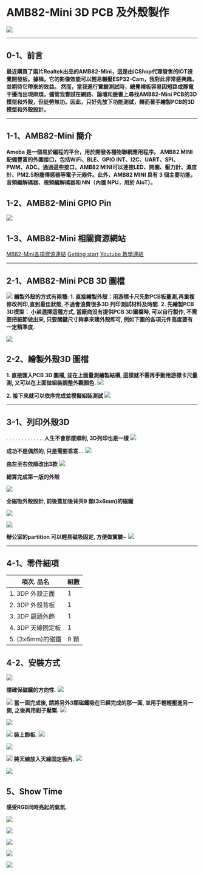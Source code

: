 # AMB82-Mini 3D PCB 及外殼製作
![](https://i.imgur.com/EQXp0Mz.png)



---

## 0-1、前言
   **最近購買了兩片Realtek出品的AMB82-Mini，這是由iCShop代理發售的IOT視覺開發板。據稱，它的影像效能可以輕易輾壓ESP32-Cam，我對此非常感興趣，並期待它帶來的效益。
然而，當我進行實驗測試時，總覺裸板容易因短路或靜電干擾而出現麻煩。儘管我嘗試在網路、論壇和臉書上尋找AMB82-Mini PCB的3D模型和外殼，但徒勞無功。因此，只好先放下功能測試，轉而著手繪製PCB的3D模型和外殼設計。** 

---

## 1-1、AMB82-Mini 簡介
   **Ameba 是一個易於編程的平台，用於開發各種物聯網應用程序。 AMB82 MINI配備豐富的外圍接口，包括WiFi、BLE、GPIO INT、I2C、UART、SPI、PWM、ADC。通過這些接口，AMB82 MINI可以連接LED、開關、壓力計、濕度計、PM2.5粉塵傳感器等電子元器件。此外，AMB82 MINI 具有 3 個主要功能，音頻編解碼器、視頻編解碼器和 NN（內置 NPU，用於 AIoT）。**


## 1-2、AMB82-Mini GPIO Pin 
![](https://i.imgur.com/OJ3cHYd.png)


## 1-3、AMB82-Mini 相關資源網站
   
[MB82-Mini各項資源連結](https://www.amebaiot.com/zh/ameba-arduino-summary/?fbclid=IwAR3egVAu4DMTtHzt4R31GiRRCqC15gZ0QDZg-C6S1O3NHGe2dtnVOD6ZLgc)
[Getting start](https://www.amebaiot.com/zh/amebapro2-amb82-mini-arduino-getting-started/)
[Youtube 教學連結](https://www.youtube.com/@amebaiot7033)



---
## 2-1、AMB82-Mini PCB 3D 圖檔
![](https://i.imgur.com/P4PGDFQ.png)
**繪製外殼的方式有兩種:**
 **1. 直接繪製外殼：用游標卡尺先對PCB板量測,再重複修改列印,直到最佳狀態, 不過會浪費很多3D 列印測試材料及時間.**
 **2. 先繪製PCB 3D模型： 小弟選擇這種方式, 當廠商沒有提供PCB 3D圖檔時, 可以自行製作, 不需要把細節做出來, 只要關鍵尺寸夠拿來建外殼即可, 例如下圖的各項元件高度要有一定精準度.**


![](https://i.imgur.com/1csGNte.png)



## 2-2、繪製外殼3D 圖檔

 **1. 直接匯入PCB 3D 圖檔, 並在上面量測繪製結構, 這樣就不需再手動用游標卡尺量測, 又可以在上面做組裝調整外觀顏色.**
 ![](https://i.imgur.com/Vez7B5J.png)

 
 **2. 接下來就可以依序完成並模擬組裝測試**
![](https://i.imgur.com/ObXAtC0.png)


---


## 3-1、列印外殼3D 

.
.
.
.
.
.
.
.
.
.
.
..
**人生不會那麼順利, 3D列印也是一樣**
![](https://i.imgur.com/PvXGAFk.jpg)

**成功不是偶然的, 只是需要乖乖...**
![](https://i.imgur.com/0jFKmjD.jpg)


**由左至右依順改出3款**
![](https://i.imgur.com/qFOG24N.jpg)

**總算完成第一版的外殼**

![](https://i.imgur.com/mKc0Pze.jpg)


**全磁吸外殼設計, 前後蓋加後背共9 顆(3x6mm)的磁鐵**

![](https://i.imgur.com/2caIb1T.jpg)

![](https://i.imgur.com/OcSTwfh.jpg)

**辦公室的partition 可以輕易磁吸固定, 方便做實驗~**
![](https://i.imgur.com/fBlyFL3.jpg)



---

## 4-1、零件細項

| 項次. 品名	 |  組數	|
| -------- | -------- | 
| 1. 3DP 外殼正面  |  1    | 
| 2. 3DP 外殼背板   |   1   | 
| 3. 3DP 鏡頭外飾 | 1  | 
| 4. 3DP 天線固定板 | 1  | 
| 5. (3x6mm)的磁鐵  | 9 顆 | 


## 4-2、安裝方式

![](https://i.imgur.com/G6b7UZK.jpg)

**請確保磁鐵的方向性.**
![](https://i.imgur.com/QFn7YG0.jpg)

![](https://i.imgur.com/Q1r7WsZ.jpg)
**當一面完成後, 請將另外3顆磁鐵吸在已經完成的那一面, 並用手輕輕壓進另一側, 之後再用鉗子壓緊.**
![](https://i.imgur.com/F9nS9qz.jpg)

![](https://i.imgur.com/9plXym9.jpg)

![](https://i.imgur.com/kVPdfki.jpg)
**裝上飾板.**
![](https://i.imgur.com/NwuehoA.jpg)

![](https://i.imgur.com/GM5Qfe6.jpg)

![](https://i.imgur.com/ETYJD2Z.jpg)
**將天線放入天線固定板內.**
![](https://i.imgur.com/3FVxrke.jpg)

![](https://i.imgur.com/U029sSx.jpg)


## 5、Show Time
**感受RGB同時亮起的氣氛.**

![](https://i.imgur.com/07SuzAN.png)

![](https://i.imgur.com/9uhe0ZQ.jpg)

![](https://i.imgur.com/rVNIJIR.jpg)

![](https://i.imgur.com/Z22oTSa.jpg)

![](https://i.imgur.com/6vjMNpK.jpg)
